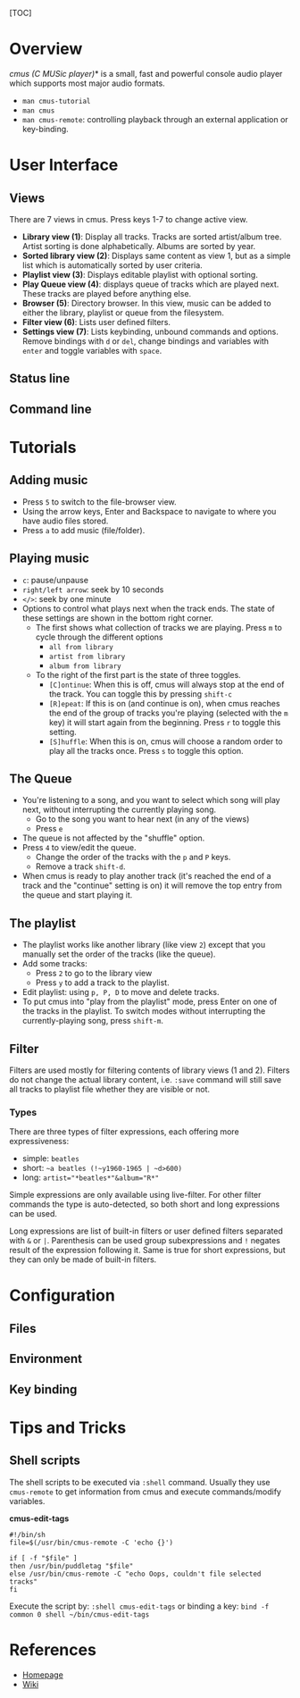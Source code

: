 [TOC]

# Overview
**cmus (C* MUSic player)** is a small, fast and powerful console audio player which supports most major audio formats.

- `man cmus-tutorial`
- `man cmus`
- `man cmus-remote`: controlling playback through an external application or key-binding.

# User Interface
## Views
There are 7 views in cmus. Press keys 1-7 to change active view.
- **Library view (1)**: Display all tracks. Tracks are sorted artist/album tree. Artist sorting is done alphabetically. Albums are sorted by year.
- **Sorted library view (2)**: Displays same content as view 1, but as a simple list which is automatically sorted by user criteria.
- **Playlist view (3)**: Displays editable playlist with optional sorting.
- **Play Queue view (4)**: displays queue of tracks which are played next. These tracks are played before anything else.
- **Browser (5)**: Directory browser. In this view, music can be added to either the library, playlist or queue from the filesystem.
- **Filter view (6)**: Lists user defined filters.
- **Settings view (7)**: Lists keybinding, unbound commands and options. Remove bindings with `d` or `del`, change bindings and variables with `enter` and toggle variables with `space`.

## Status line

## Command line


# Tutorials
## Adding music
- Press `5` to switch to the file-browser view.
- Using the arrow keys, Enter and Backspace to navigate to where you have audio files stored.
- Press `a` to add music (file/folder).

## Playing music
- `c`: pause/unpause
- `right/left arrow`: seek by 10 seconds
- `</>`: seek by one minute
- Options to control what plays next when the track ends. The state of these settings are shown in the bottom right corner.
	+ The first shows what collection of tracks we are playing. Press `m` to cycle through the different options
		* `all from library`
		* `artist from library`
		* `album from library`
	+ To the right of the first part is the state of three toggles.
		* `[C]ontinue`: When this is off, cmus will always stop at the end of the track. You can toggle this by pressing `shift-c`
		* `[R]epeat`: If this is on (and continue is on), when cmus reaches the end of the group of tracks you're playing (selected with the `m` key) it will start again from the beginning. Press `r` to toggle this setting.
		* `[S]huffle`: When this is on, cmus will choose a random order to play all the tracks once. Press `s` to toggle this option.

## The Queue
- You're listening to a song, and you want to select which song will play next, without interrupting the currently playing song.
	+ Go to the song you want to hear next (in any of the views)
	+ Press `e`
- The queue is not affected by the "shuffle" option.
- Press `4` to view/edit the queue.
	+ Change the order of the tracks with the `p` and `P` keys.
	+ Remove a track `shift-d`.
- When cmus is ready to play another track (it's reached the end of a track and the "continue" setting is on) it will remove the top entry from the queue and start playing it.

## The playlist
- The playlist works like another library (like view `2`) except that you manually set the order of the tracks (like the queue).
- Add some tracks:
	+ Press `2` to go to the library view
	+ Press `y` to add a track to the playlist.
- Edit playlist: using `p, P, D` to move and delete tracks.
- To put cmus into "play from the playlist" mode, press Enter on one of the tracks in the playlist. To switch modes without interrupting the currently-playing song, press `shift-m`.


## Filter
Filters are used mostly for filtering contents of library views (1 and 2). Filters do not change the actual library content, i.e. `:save` command will still save all tracks to playlist file whether they are visible or not.

### Types
There are three types of filter expressions, each offering more expressiveness:
- simple: `beatles`
- short: `~a beatles (!~y1960-1965 | ~d>600)`
- long: `artist="*beatles*"&album="R*"`

Simple expressions are only available using live-filter. For other filter commands the type is auto-detected, so both short and long expressions can be used.

Long expressions are list of built-in filters or user defined filters separated with `&` or `|`. Parenthesis can be used group subexpressions and `!` negates result of the expression following it. Same is true for short expressions, but they can only be made of built-in filters.

# Configuration
## Files

## Environment

## Key binding

# Tips and Tricks
## Shell scripts
The shell scripts to be executed via `:shell` command. Usually they use `cmus-remote` to get information from cmus and execute commands/modify variables.

**cmus-edit-tags**

```shell
#!/bin/sh
file=$(/usr/bin/cmus-remote -C 'echo {}')

if [ -f "$file" ]
then /usr/bin/puddletag "$file"
else /usr/bin/cmus-remote -C "echo Oops, couldn't file selected tracks"
fi
```

Execute the script by: `:shell cmus-edit-tags` or binding a key: `bind -f common 0 shell ~/bin/cmus-edit-tags`


# References
- [Homepage](https://cmus.github.io)
- [Wiki](https://github.com/cmus/cmus/wiki)
